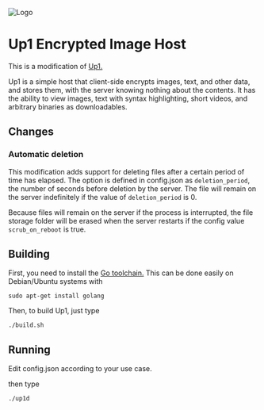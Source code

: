 ![Logo](https://avatars2.githubusercontent.com/u/12774718?s=150)

# Up1 Encrypted Image Host

This is a modification of [Up1.](https://github.com/Upload/up1)

Up1 is a simple host that client-side encrypts images, text, and other data, and stores them, with the server knowing nothing about the contents.
It has the ability to view images, text with syntax highlighting, short videos, and arbitrary binaries as downloadables.

## Changes

### Automatic deletion 
This modification adds support for deleting files after a certain period of time has elapsed.
The option is defined in config.json as `deletion_period`, the number of seconds before deletion by the server.
The file will remain on the server indefinitely if the value of `deletion_period` is 0.

Because files will remain on the server if the process is interrupted, the file storage folder will be erased when the server restarts if the config value `scrub_on_reboot` is true.

## Building

First, you need to install the [Go toolchain.](https://golang.org/)
This can be done easily on Debian/Ubuntu systems with

`
sudo apt-get install golang
`

Then, to build Up1, just type

`
./build.sh
`

## Running

Edit config.json according to your use case.

then type

`
./up1d
`